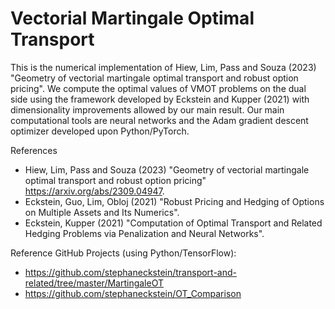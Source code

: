 # Vectorial Martingale Optimal Transport

This is the numerical implementation of Hiew, Lim, Pass and Souza (2023) "Geometry of vectorial martingale optimal transport and robust option pricing". We compute the optimal values of VMOT problems on the dual side using the framework developed by Eckstein and Kupper (2021) with dimensionality improvements allowed by our main result. Our main computational tools are neural networks and the Adam gradient descent optimizer developed upon Python/PyTorch.

References
- Hiew, Lim, Pass and Souza (2023) "Geometry of vectorial martingale optimal transport and robust option pricing" https://arxiv.org/abs/2309.04947.
- Eckstein, Guo, Lim, Obloj (2021) "Robust Pricing and Hedging of Options on Multiple Assets and Its Numerics".
- Eckstein, Kupper (2021) "Computation of Optimal Transport and Related Hedging Problems via Penalization and Neural Networks".

Reference GitHub Projects (using Python/TensorFlow):
- https://github.com/stephaneckstein/transport-and-related/tree/master/MartingaleOT
- https://github.com/stephaneckstein/OT_Comparison